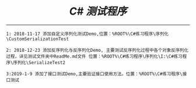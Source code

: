 # <center>***C# 测试程序***</center> 
---


`1: 2018-11-17 添加自定义序列化测试Demo,位置：%ROOT%\C#练习程序\序列化\CustomSerializationTest`  

`2: 2018-12-23 添加反序列化与反序列化Demo, 主要测试反序列化过程中各个对象反序列化过程，详见测试文件夹中ReadMe.md文件 位置：%ROOT%\C#练习程序\序列化\I:\C#练习程序\序列化\SerializeTest2`  

`3:2019-1-9 添加了接口测试Demo,主要验证接口使用方法。位置：%ROOT%\C#练习程序\接口测试`

